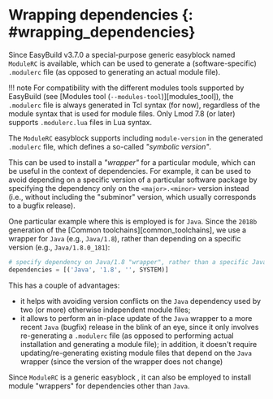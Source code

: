 # Wrapping dependencies {: #wrapping_dependencies}

Since EasyBuild v3.7.0 a special-purpose generic easyblock named `ModuleRC` is available,
which can be used to generate a (software-specific) `.modulerc` file
(as opposed to generating an actual module file).

!!! note
    For compatibility with the different modules tools supported by EasyBuild (see [Modules tool (`--modules-tool`)][modules_tool]),
    the `.modulerc` file is always generated in Tcl syntax (for now), regardless of the module syntax
    that is used for module files. Only Lmod 7.8 (or later) supports `.modulerc.lua` files
    in Lua syntax.

The `ModuleRC` easyblock supports including `module-version` in the generated `.modulerc` file,
which defines a so-called *"symbolic version"*.

This can be used to install a *"wrapper"* for a particular module, which can be useful in the context
of dependencies. For example, it can be used to avoid depending on a specific version of
a particular software package by specifying the dependency only on the `<major>.<minor>` version instead
(i.e., without including the "subminor" version, which usually corresponds to a bugfix release).

One particular example where this is employed is for `Java`. Since the `2018b` generation of
the [Common toolchains][common_toolchains], we use a wrapper for `Java` (e.g., `Java/1.8`), rather than
depending on a specific version (e.g., `Java/1.8.0_181`):

``` python
# specify dependency on Java/1.8 "wrapper", rather than a specific Java version
dependencies = [('Java', '1.8', '', SYSTEM)]
```

This has a couple of advantages:

* it helps with avoiding version conflicts on the `Java` dependency used by two (or more) otherwise independent
  module files;
* it allows to perform an in-place update of the `Java` wrapper to a more recent `Java` (bugfix) release
  in the blink of an eye, since it only involves re-generating a `.modulerc` file (as opposed to performing
  actual installation and generating a module file); in addition, it doesn't require updating/re-generating existing
  module files that depend on the `Java` wrapper (since the version of the wrapper does not change)

Since `ModuleRC` is a generic easyblock , it can also be employed to install module "wrappers" for dependencies
other than `Java`.

